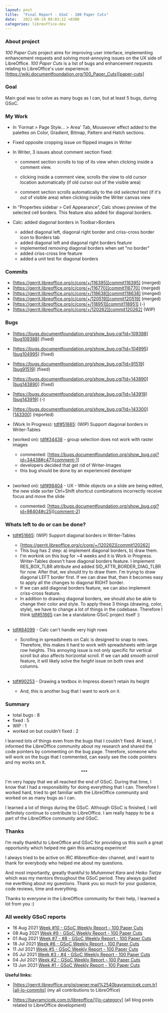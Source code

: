 ```yaml
---
layout: post
title:  "Final Report - GSoC - 100 Paper Cuts"
date:   2021-08-19 09:03:12 +0300
categories: libreoffice-dev
---
```


### About project

_100 Paper Cuts_ project aims for improving user interface, implementing enhancement requests and solving most-annoying issues on the UX side of LibreOffice. _100 Paper Cuts_ is a list of bugs and enhancement requests relating to LibreOffice's user experience: [https://wiki.documentfoundation.org/100_Paper_Cuts][paper-cuts]

### Goal

Main goal was to solve as many bugs as I can, but at least 5 bugs, during GSoC.  


### My Work

- In 'Format > Page Style... > Area' Tab, Mouseover effect added to the palettes on Color, Gradient, Bitmap, Pattern and Hatch sections.

- Fixed opposite cropping issue on flipped images in Writer

- In Writer, 3 issues about comment section fixed:

	- comment section scrolls to top of its view
	when clicking inside a comment view.

	- clicking inside a comment view, scrolls the
	view to old cursor location automatically
	(if old cursor out of the visible area)

	- comment section scrolls automatically to the
	old *selected* text (if it's out of visible area)
	when clicking inside the Writer canvas view

- In "Properties sidebar > Cell Appearance", Calc shows preview of the selected cell borders. This feature also added for diagonal borders.

- Calc: added diagonal borders in Toolbar>Borders
	- added diagonal left, diagonal right border and criss-cross border icon to Borders tab
	- added diagonal left and diagonal right borders feature
	- implemented removing diagonal borders when set "no border"
	- added criss-cross line feature
	- added a unit test for diagonal borders

### Commits

- [https://gerrit.libreoffice.org/c/core/+/116395][commit116395] (merged)
- [https://gerrit.libreoffice.org/c/core/+/116770][commit116770] (merged)
- [https://gerrit.libreoffice.org/c/core/+/118638][commit118638] (merged)
- [https://gerrit.libreoffice.org/c/core/+/120519][commit120519] (merged)
- [https://gerrit.libreoffice.org/c/core/+/118951][commit118951] (-)
- [https://gerrit.libreoffice.org/c/core/+/120262][commit120262] (WIP)

### Bugs

- [https://bugs.documentfoundation.org/show_bug.cgi?id=109388][bug109388] (fixed)
- [https://bugs.documentfoundation.org/show_bug.cgi?id=104995][bug104995] (fixed)
- [https://bugs.documentfoundation.org/show_bug.cgi?id=91519][bug91519] (fixed)
- [https://bugs.documentfoundation.org/show_bug.cgi?id=143890][bug143890] (fixed)
- [https://bugs.documentfoundation.org/show_bug.cgi?id=143919][bug143919] (-)

- [https://bugs.documentfoundation.org/show_bug.cgi?id=143300][143300] (reported)

- (Work In Progress): [tdf#51665][tdf#51665]: (WIP) Support diagonal borders in Writer-Tables

- (worked on): [tdf#34438][tdf#34438] - group selection does not work with raster images
	- commented: [https://bugs.documentfoundation.org/show_bug.cgi?id=34438#c47][comment-1]
	- developers decided that get rid of Writer-Images
	- this bug should be done by an experienced developer<br><br>

- (worked on): [tdf#98404][tdf#98404] - UX - While objects on a slide are being edited, the new slide sorter Ctrl+Shift shortcut combinations incorrectly receive focus and move the slide
	- commented: [https://bugs.documentfoundation.org/show_bug.cgi?id=98404#c25][comment-2]


### Whats left to do or can be done?

- [tdf#51665][tdf#51665]: (WIP) Support diagonal borders in Writer-Tables
	- [https://gerrit.libreoffice.org/c/core/+/120262][commit120262]
	- This bug has 2 step: a) implement diagonal borders, b) draw them.
	- I'm workink on this bug for ~4 weeks and it is Work in Progress. Writer-Tables doesn't have diagonal borders feature. I implement RES_BOX_TLBR attribute and added SID_ATTR_BORDER_DIAG_TLBR for now. After that, we should try to draw them. I'm trying to draw diagonal LEFT border first. If we can draw that, then it becomes easy to apply all the changes to diagonal RIGHT border.
	- If we can add diagonal borders feature, we can also implement criss-cross feature.
	- In addition to drawing diagonal borders, we should also be able to change their color and style. To apply these 3 things (drawing, color, style), we have to change a lot of things in the codebase. Therefore I think [tdf#51665][tdf#51665] can be a standalone GSoC project itself :) <br><br>

- [tdf#84099][tdf#84099] - Calc can't handle very high rows
	- Scrolling in spreadsheets on Calc is designed to snap to rows. Therefore, this makes it hard to work with spreadsheets with large row heights. This annoying issue is not only specific for vertical scroll but also affects horizontal scroll. If we can add _smooth scroll_ feature, it will likely solve the *height* issue on both rows and columns. <br><br>	

- [tdf#90253][tdf#90253] - Drawing a textbox in Impress doesn't retain its height
	- And, this is another bug that I want to work on it.

### Summary

- total bugs : 8
- fixed : 5
- WIP : 1
- worked on but couldn't fixed : 2

I learned lots of things even from the bugs that I couldn't fixed. At least, I informed the LibreOffice community about my research and shared the code pointers by commenting on the bug page. Therefore, someone who will work on the bugs that I commented, can easily see the code pointers and my works on it.

<p align="center">
    ***
</p>

I'm very happy that we all reached the end of GSoC. During that time, I know that I had a responsibility for doing everything that I can. Therefore I worked hard, tried to get familiar with the LibreOffice community and worked on as many bugs as I can.

I learned a lot of things during the GSoC. Although GSoC is finished, I will definitely continue to contribute to LibreOffice. I am really happy to be a part of the LibreOffice community and GSoC.

### Thanks

I’m really thankful to LibreOffice and GSoC for providing us this such a great opportunity which helped me gain this amazing experince!

I always tried to be active on IRC #libreoffice-dev channel, and I want to thank for everybody who helped me about my questions.

And most importantly, greatly thankful to _Muhammet Kara_ and _Heiko Tietze_ which was my mentors throughout the GSoC period. They always guided me everthing about my guestions. Thank you so much for your guidance, code reviews, time and everything.

Thanks to everyone in the LibreOffice community for their help, I learned a lot from you :)

### All weekly GSoC reports

- 16 Aug 2021   [Week #10 - GSoC Weekly Report - 100 Paper Cuts][w10]
- 08 Aug 2021   [Week #9 - GSoC Weekly Report - 100 Paper Cuts][w9]
- 01 Aug 2021   [Week #7 - #8 - GSoC Weekly Report - 100 Paper Cuts][w7-8]
- 18 Jul 2021   [Week #6 - GSoC Weekly Report - 100 Paper Cuts][w6]
- 11 Jul 2021   [Week #5 - GSoC Weekly Report - 100 Paper Cuts][w5]
- 05 Jul 2021   [Week #3 - #4 - GSoC Weekly Report - 100 Paper Cuts][w3-4]
- 04 Jul 2021   [Week #2 - GSoC Weekly Report - 100 Paper Cuts][w2]
- 13 Jun 2021   [Week #1 - GSoC Weekly Report - 100 Paper Cuts][w1]

**Useful links:**

- [https://gerrit.libreoffice.org/q/owner:mail%2540bayramcicek.com.tr][all-lo-commits] (my all contributions to LibreOffice)

- [https://bayramcicek.com.tr/libreoffice/][lo-category] (all blog posts related to LibreOffice development)

[paper-cuts]: https://wiki.documentfoundation.org/100_Paper_Cuts

[commit116395]: https://gerrit.libreoffice.org/c/core/+/116395
[commit116770]: https://gerrit.libreoffice.org/c/core/+/116770
[commit118638]: https://gerrit.libreoffice.org/c/core/+/118638
[commit120519]: https://gerrit.libreoffice.org/c/core/+/120519
[commit118951]: https://gerrit.libreoffice.org/c/core/+/118951
[commit120262]: https://gerrit.libreoffice.org/c/core/+/120262

[bug109388]: https://bugs.documentfoundation.org/show_bug.cgi?id=109388
[bug104995]: https://bugs.documentfoundation.org/show_bug.cgi?id=104995
[bug91519]: https://bugs.documentfoundation.org/show_bug.cgi?id=91519
[bug143890]: https://bugs.documentfoundation.org/show_bug.cgi?id=143890
[bug143919]: https://bugs.documentfoundation.org/show_bug.cgi?id=143919

[143300]: https://bugs.documentfoundation.org/show_bug.cgi?id=143300

[tdf#51665]: https://bugs.documentfoundation.org/show_bug.cgi?id=51665
[tdf#84099]: https://bugs.documentfoundation.org/show_bug.cgi?id=84099
[tdf#90253]: https://bugs.documentfoundation.org/show_bug.cgi?id=90253

[tdf#34438]: https://bugs.documentfoundation.org/show_bug.cgi?id=34438
[comment-1]: https://bugs.documentfoundation.org/show_bug.cgi?id=34438#c47
[tdf#98404]: https://bugs.documentfoundation.org/show_bug.cgi?id=98404
[comment-2]: https://bugs.documentfoundation.org/show_bug.cgi?id=98404#c25

[w1]: https://bayramcicek.com.tr/libreoffice-dev/2021/06/13/week-01-gsoc.html
[w2]: https://bayramcicek.com.tr/libreoffice-dev/2021/07/04/week-02-gsoc.html
[w3-4]: https://bayramcicek.com.tr/libreoffice-dev/2021/07/05/week-03-04-gsoc.html
[w5]: https://bayramcicek.com.tr/libreoffice-dev/2021/07/11/week-05-gsoc.html
[w6]: https://bayramcicek.com.tr/libreoffice-dev/2021/07/18/week-06-gsoc.html
[w7-8]: https://bayramcicek.com.tr/libreoffice-dev/2021/08/01/week-07-08-gsoc.html
[w9]: https://bayramcicek.com.tr/libreoffice-dev/2021/08/08/week-09-gsoc.html
[w10]: https://bayramcicek.com.tr/libreoffice-dev/2021/08/16/week-10-gsoc.html

[all-lo-commits]: https://gerrit.libreoffice.org/q/owner:mail%2540bayramcicek.com.tr
[lo-category]: https://bayramcicek.com.tr/libreoffice/